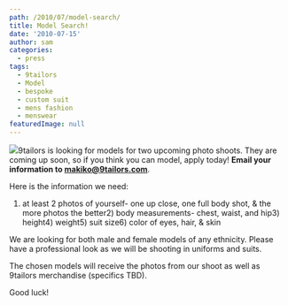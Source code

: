 ```yaml
---
path: /2010/07/model-search/
title: Model Search!
date: '2010-07-15'
author: sam
categories:
  - press
tags:
  - 9tailors
  - Model
  - bespoke
  - custom suit
  - mens fashion
  - menswear
featuredImage: null
---
```

[![](http://1.bp.blogspot.com/_20LDsLnO2rk/TD9E12toJNI/AAAAAAAAAkU/VyuYdtMU9CA/s400/Catwalk.jpg)](http://1.bp.blogspot.com/_20LDsLnO2rk/TD9E12toJNI/AAAAAAAAAkU/VyuYdtMU9CA/s1600/Catwalk.jpg)9tailors is looking for models for two upcoming photo shoots. They are coming up soon, so if you think you can model, apply today! **Email your information to makiko@9tailors.com**. 

Here is the information we need: 

1) at least 2 photos of yourself- one up close, one full body shot, & the more photos the better2) body measurements- chest, waist, and hip3) height4) weight5) suit size6) color of eyes, hair, & skin

We are looking for both male and female models of any ethnicity. Please have a professional look as we will be shooting in uniforms and suits. 

The chosen models will receive the photos from our shoot as well as 9tailors merchandise (specifics TBD). 

Good luck!